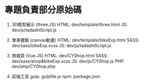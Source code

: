 # 專題負責部分原始碼

1. 3D模型展示 (three.JS)
    HTML: dev/template/three.html
    JS:   dev/js/tadashiScript.js

2. 單車體驗 (canvas動畫)
    HTML: dev/template/bikeExp.html
    SASS:  dev/sass/bikeExp.scss
    JS:   dev/js/tadashiScript.js

3. 商城頁 (Vue.JS)
    HTML: dev/CYShop.html
    SASS:  dev/sass/shop&bikeExp.scss
    JS:   dev/js/CYShop.js
    PHP:  dev/php/CYShop.php

4. 前端工具
    gulp:  gulpfile.js
    npm:   package.json